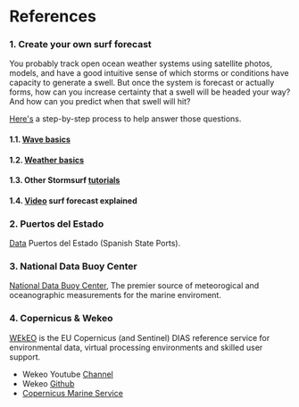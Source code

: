 # References

### 1. Create your own surf forecast

You probably track open ocean weather systems using satellite photos, models, and have a good intuitive sense of which storms or conditions have capacity to generate a swell. But once the system is forecast or actually forms, how can you increase certainty that a swell will be headed your way? And how can you predict when that swell will hit?

[Here's](http://www.stormsurf.com/page2/papers/papers.shtml) a step-by-step process to help answer those questions.

#### 1.1. [Wave basics](http://www.stormsurf.com/page2/tutorials/wavebasics.shtml)

#### 1.2. [Weather basics](http://www.stormsurf.com/page2/tutorials/weatherbasics.shtml)

#### 1.3. Other Stormsurf [tutorials](http://www.stormsurf.com/page2/tutorials/menu.html)

#### 1.4. [Video](https://www.youtube.com/user/Stormsurf001/videos) surf forecast explained
   

### 2. Puertos del Estado

[Data](https://www.puertos.es/es-es/oceanografia/Paginas/portus.aspx) Puertos del Estado (Spanish State Ports).

### 3. National Data Buoy Center

[National Data Buoy Center](https://www.ndbc.noaa.gov/obs.shtml), The premier source of meteorogical and oceanographic measurements for the marine enviroment.

### 4. Copernicus & Wekeo

[WEkEO](https://www.wekeo.eu/) is the EU Copernicus (and Sentinel) DIAS reference service for environmental data, virtual processing environments and skilled user support.

* Wekeo Youtube [Channel](https://www.youtube.com/channel/UCvS3VvKmMKs1M2ZkmQPyRlw/featured)
* Wekeo [Github](https://github.com/wekeo)
* [Copernicus Marine Service](https://marine.copernicus.eu/)
